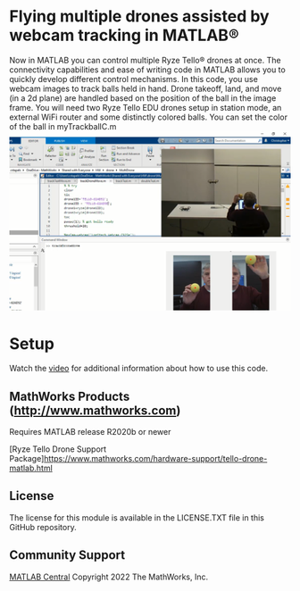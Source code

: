 # Flying multiple drones assisted by webcam tracking in MATLAB&reg;

Now in MATLAB you can control multiple Ryze Tello&reg; drones at once. The connectivity capabilities and ease of writing code in MATLAB allows you to quickly develop different control mechanisms.  In this code, you use webcam images to track balls held in hand. Drone takeoff, land, and move (in a 2d plane) are handled based on the position of the ball in the image frame.
You will need two Ryze Tello EDU drones setup in station mode, an external WiFi router and some distinctly colored balls.  You can set the color of the ball in myTrackballC.m 
![App Screen Shot](Thumb.png)
# Setup

Watch the [video](https://www.mathworks.com/videos/control-multiple-ryze-tello-edu-drones-in-matlab-1646374241250.html) for additional information about how to use this code.

## MathWorks Products (http://www.mathworks.com)
Requires MATLAB release R2020b or newer

[Ryze Tello Drone Support Package]https://www.mathworks.com/hardware-support/tello-drone-matlab.html


## License

The license for this module is available in the LICENSE.TXT file in this GitHub repository.

## Community Support

[MATLAB Central](https://www.mathworks.com/matlabcentral)
Copyright 2022 The MathWorks, Inc.

